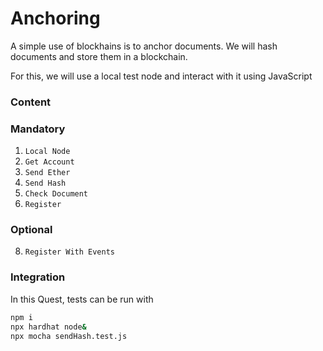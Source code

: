 # Anchoring

A simple use of blockhains is to anchor documents. We will hash documents and store them in a blockchain.

For this, we will use a local test node and interact with it using JavaScript

### **Content**

### Mandatory

1. `Local Node`
2. `Get Account`
3. `Send Ether`
4. `Send Hash`
5. `Check Document`
6. `Register`

### Optional

8. `Register With Events`

### Integration

In this Quest, tests can be run with

```sh
npm i
npx hardhat node&
npx mocha sendHash.test.js
```
